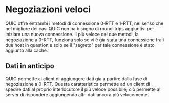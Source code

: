 # Negoziazioni veloci

QUIC offre entrambi i metodi di connessione 0-RTT e 1-RTT, nel senso che nel
migliore dei casi QUIC non ha bisogno di round-trips aggiuntivi per iniziare
una nuova connessione. Il più veloce dei due metodi, la negoziazione a 0-RTT,
funziona solo se vi è gia stata una connessione fra i due host in question e
solo se il "segreto" per tale connessione è stato aggiunto alla cache.

## Dati in anticipo

QUIC permette ai client di aggiungere dati gia a partire dalla fase di
negoziazione a 0-RTT. Questa caratteristica permette ad un client di spedire
dati al proprio interlocutore il più veloce possibile; ciò permette al
server di rispondere aggiungendo altri dati ancora più velocemente.
